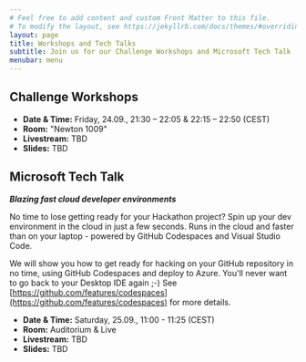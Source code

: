 ```yaml
---
# Feel free to add content and custom Front Matter to this file.
# To modify the layout, see https://jekyllrb.com/docs/themes/#overriding-theme-defaults
layout: page
title: Workshops and Tech Talks
subtitle: Join us for our Challenge Workshops and Microsoft Tech Talk
menubar: menu
---
```


## Challenge Workshops

- **Date & Time:** Friday, 24.09., 21:30 – 22:05 & 22:15 – 22:50 (CEST)
- **Room:** "Newton 1009"
- **Livestream:** TBD
- **Slides:** TBD

## Microsoft Tech Talk

**_Blazing fast cloud developer environments_**

No time to lose getting ready for your Hackathon project? Spin up your dev environment in the cloud in just a few seconds. Runs in the cloud and faster than on your laptop - powered by GitHub Codespaces and Visual Studio Code.

We will show you how to get ready for hacking on your GitHub repository in no time, using GitHub Codespaces and deploy to Azure. You'll never want to go back to your Desktop IDE again ;-) See [https://github.com/features/codespaces](https://github.com/features/codespaces) for more details.

- **Date & Time:** Saturday, 25.09., 11:00 - 11:25 (CEST)
- **Room:** Auditorium & Live
- **Livestream:** TBD
- **Slides:** TBD
